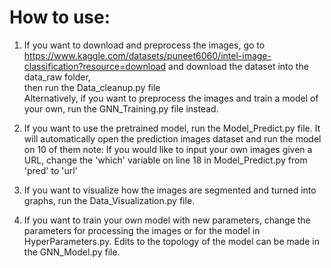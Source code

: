 # How to use:

1. If you want to download and preprocess the images, go to https://www.kaggle.com/datasets/puneet6060/intel-image-classification?resource=download and download the dataset into the data_raw folder,   
then run the Data_cleanup.py file  
Alternatively, if you want to preprocess the images and train a model of your own, run the GNN_Training.py file instead.

2. If you want to use the pretrained model, run the Model_Predict.py file. It will automatically open the prediction images dataset and run the model on 10 of them note: If you would like to input your own images given a URL, change the 'which' variable on line 18 in Model_Predict.py from 'pred' to 'url'

3. If you want to visualize how the images are segmented and turned into graphs, run the Data_Visualization.py file.

4. If you want to train your own model with new parameters, change the parameters for processing the images or for the model in HyperParameters.py. Edits to the topology of the model can be made in the GNN_Model.py file.
